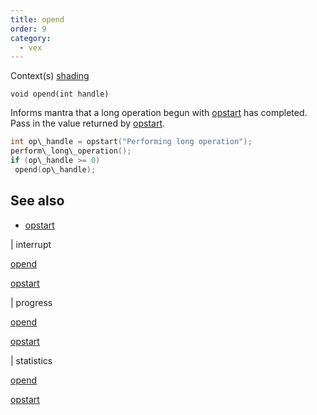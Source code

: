 ```yaml
---
title: opend
order: 9
category:
  - vex
---
```




Context(s)
[shading](../contexts/shading.html)

`void opend(int handle)`

Informs mantra that a long operation begun with [opstart](opstart.html "Start a long operation.") has completed. Pass in the value returned by [opstart](opstart.html "Start a long operation.").

```c
int op\_handle = opstart("Performing long operation");
perform\_long\_operation();
if (op\_handle >= 0)
 opend(op\_handle);

```



## See also

- [opstart](opstart.html)

|
interrupt

[opend](opend.html)

[opstart](opstart.html)

|
progress

[opend](opend.html)

[opstart](opstart.html)

|
statistics

[opend](opend.html)

[opstart](opstart.html)
